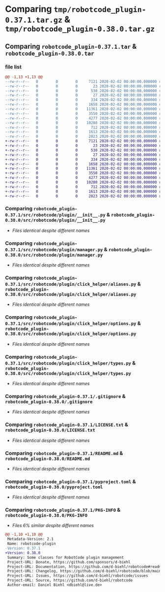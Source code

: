# Comparing `tmp/robotcode_plugin-0.37.1.tar.gz` & `tmp/robotcode_plugin-0.38.0.tar.gz`

## Comparing `robotcode_plugin-0.37.1.tar` & `robotcode_plugin-0.38.0.tar`

### file list

```diff
@@ -1,13 +1,13 @@
--rw-r--r--   0        0        0     7121 2020-02-02 00:00:00.000000 robotcode_plugin-0.37.1/src/robotcode/plugin/__init__.py
--rw-r--r--   0        0        0       23 2020-02-02 00:00:00.000000 robotcode_plugin-0.37.1/src/robotcode/plugin/__version__.py
--rw-r--r--   0        0        0      530 2020-02-02 00:00:00.000000 robotcode_plugin-0.37.1/src/robotcode/plugin/manager.py
--rw-r--r--   0        0        0       27 2020-02-02 00:00:00.000000 robotcode_plugin-0.37.1/src/robotcode/plugin/py.typed
--rw-r--r--   0        0        0      334 2020-02-02 00:00:00.000000 robotcode_plugin-0.37.1/src/robotcode/plugin/specs.py
--rw-r--r--   0        0        0     1658 2020-02-02 00:00:00.000000 robotcode_plugin-0.37.1/src/robotcode/plugin/click_helper/aliases.py
--rw-r--r--   0        0        0    11361 2020-02-02 00:00:00.000000 robotcode_plugin-0.37.1/src/robotcode/plugin/click_helper/options.py
--rw-r--r--   0        0        0     3550 2020-02-02 00:00:00.000000 robotcode_plugin-0.37.1/src/robotcode/plugin/click_helper/types.py
--rw-r--r--   0        0        0     4277 2020-02-02 00:00:00.000000 robotcode_plugin-0.37.1/.gitignore
--rw-r--r--   0        0        0    10280 2020-02-02 00:00:00.000000 robotcode_plugin-0.37.1/LICENSE.txt
--rw-r--r--   0        0        0      712 2020-02-02 00:00:00.000000 robotcode_plugin-0.37.1/README.md
--rw-r--r--   0        0        0     1613 2020-02-02 00:00:00.000000 robotcode_plugin-0.37.1/pyproject.toml
--rw-r--r--   0        0        0     2023 2020-02-02 00:00:00.000000 robotcode_plugin-0.37.1/PKG-INFO
+-rw-r--r--   0        0        0     7121 2020-02-02 00:00:00.000000 robotcode_plugin-0.38.0/src/robotcode/plugin/__init__.py
+-rw-r--r--   0        0        0       23 2020-02-02 00:00:00.000000 robotcode_plugin-0.38.0/src/robotcode/plugin/__version__.py
+-rw-r--r--   0        0        0      530 2020-02-02 00:00:00.000000 robotcode_plugin-0.38.0/src/robotcode/plugin/manager.py
+-rw-r--r--   0        0        0       27 2020-02-02 00:00:00.000000 robotcode_plugin-0.38.0/src/robotcode/plugin/py.typed
+-rw-r--r--   0        0        0      334 2020-02-02 00:00:00.000000 robotcode_plugin-0.38.0/src/robotcode/plugin/specs.py
+-rw-r--r--   0        0        0     1658 2020-02-02 00:00:00.000000 robotcode_plugin-0.38.0/src/robotcode/plugin/click_helper/aliases.py
+-rw-r--r--   0        0        0    11361 2020-02-02 00:00:00.000000 robotcode_plugin-0.38.0/src/robotcode/plugin/click_helper/options.py
+-rw-r--r--   0        0        0     3550 2020-02-02 00:00:00.000000 robotcode_plugin-0.38.0/src/robotcode/plugin/click_helper/types.py
+-rw-r--r--   0        0        0     4277 2020-02-02 00:00:00.000000 robotcode_plugin-0.38.0/.gitignore
+-rw-r--r--   0        0        0    10280 2020-02-02 00:00:00.000000 robotcode_plugin-0.38.0/LICENSE.txt
+-rw-r--r--   0        0        0      712 2020-02-02 00:00:00.000000 robotcode_plugin-0.38.0/README.md
+-rw-r--r--   0        0        0     1613 2020-02-02 00:00:00.000000 robotcode_plugin-0.38.0/pyproject.toml
+-rw-r--r--   0        0        0     2023 2020-02-02 00:00:00.000000 robotcode_plugin-0.38.0/PKG-INFO
```

### Comparing `robotcode_plugin-0.37.1/src/robotcode/plugin/__init__.py` & `robotcode_plugin-0.38.0/src/robotcode/plugin/__init__.py`

 * *Files identical despite different names*

### Comparing `robotcode_plugin-0.37.1/src/robotcode/plugin/manager.py` & `robotcode_plugin-0.38.0/src/robotcode/plugin/manager.py`

 * *Files identical despite different names*

### Comparing `robotcode_plugin-0.37.1/src/robotcode/plugin/click_helper/aliases.py` & `robotcode_plugin-0.38.0/src/robotcode/plugin/click_helper/aliases.py`

 * *Files identical despite different names*

### Comparing `robotcode_plugin-0.37.1/src/robotcode/plugin/click_helper/options.py` & `robotcode_plugin-0.38.0/src/robotcode/plugin/click_helper/options.py`

 * *Files identical despite different names*

### Comparing `robotcode_plugin-0.37.1/src/robotcode/plugin/click_helper/types.py` & `robotcode_plugin-0.38.0/src/robotcode/plugin/click_helper/types.py`

 * *Files identical despite different names*

### Comparing `robotcode_plugin-0.37.1/.gitignore` & `robotcode_plugin-0.38.0/.gitignore`

 * *Files identical despite different names*

### Comparing `robotcode_plugin-0.37.1/LICENSE.txt` & `robotcode_plugin-0.38.0/LICENSE.txt`

 * *Files identical despite different names*

### Comparing `robotcode_plugin-0.37.1/README.md` & `robotcode_plugin-0.38.0/README.md`

 * *Files identical despite different names*

### Comparing `robotcode_plugin-0.37.1/pyproject.toml` & `robotcode_plugin-0.38.0/pyproject.toml`

 * *Files identical despite different names*

### Comparing `robotcode_plugin-0.37.1/PKG-INFO` & `robotcode_plugin-0.38.0/PKG-INFO`

 * *Files 6% similar despite different names*

```diff
@@ -1,10 +1,10 @@
 Metadata-Version: 2.1
 Name: robotcode-plugin
-Version: 0.37.1
+Version: 0.38.0
 Summary: Some classes for RobotCode plugin management
 Project-URL: Donate, https://github.com/sponsors/d-biehl
 Project-URL: Documentation, https://github.com/d-biehl/robotcode#readme
 Project-URL: Changelog, https://github.com/d-biehl/robotcode/blob/main/CHANGELOG.md
 Project-URL: Issues, https://github.com/d-biehl/robotcode/issues
 Project-URL: Source, https://github.com/d-biehl/robotcode
 Author-email: Daniel Biehl <dbiehl@live.de>
```

